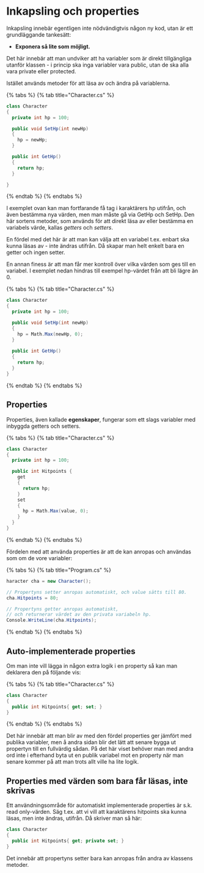 # Inkapsling och properties

Inkapsling innebär egentligen inte nödvändigtvis någon ny kod, utan är ett grundläggande tankesätt:

* **Exponera så lite som möjligt.**

Det här innebär att man undviker att ha variabler som är direkt tillgängliga utanför klassen - i princip ska inga variabler vara public, utan de ska alla vara private eller protected.

Istället används metoder för att läsa av och ändra på variablerna.

{% tabs %}
{% tab title="Character.cs" %}
```csharp
class Character
{
  private int hp = 100;

  public void SetHp(int newHp)
  {
    hp = newHp;
  }

  public int GetHp()
  {
    return hp;
  }  

}
```
{% endtab %}
{% endtabs %}

I exemplet ovan kan man fortfarande få tag i karaktärers hp utifrån, och även bestämma nya värden, men man måste gå via GetHp och SetHp. Den här sortens metoder, som används för att direkt läsa av eller bestämma en variabels värde, kallas _getters_ och _setters_.

En fördel med det här är att man kan välja att en variabel t.ex. enbart ska kunna läsas av - inte ändras utifrån. Då skapar man helt enkelt bara en getter och ingen setter.

En annan finess är att man får mer kontroll över vilka värden som ges till en variabel. I exemplet nedan hindras till exempel hp-värdet från att bli lägre än 0.

{% tabs %}
{% tab title="Character.cs" %}
```csharp
class Character
{
  private int hp = 100;

  public void SetHp(int newHp)
  {
    hp = Math.Max(newHp, 0);
  }
  
  public int GetHp()
  {
    return hp;
  }
}
```
{% endtab %}
{% endtabs %}

## Properties

Properties, även kallade **egenskaper**, fungerar som ett slags variabler med inbyggda getters och setters.

{% tabs %}
{% tab title="Character.cs" %}
```csharp
class Character
{
  private int hp = 100;

  public int Hitpoints {
    get
    {
      return hp;
    }
    set
    {
      hp = Math.Max(value, 0);
    }
  }
}
```
{% endtab %}
{% endtabs %}

Fördelen med att använda properties är att de kan anropas och användas som om de vore variabler:

{% tabs %}
{% tab title="Program.cs" %}
```csharp
haracter cha = new Character();

// Propertyns setter anropas automatiskt, och value sätts till 80.
cha.Hitpoints = 80; 

// Propertyns getter anropas automatiskt, 
// och returnerar värdet av den privata variabeln hp.
Console.WriteLine(cha.Hitpoints);
```
{% endtab %}
{% endtabs %}

## Auto-implementerade properties

Om man inte vill lägga in någon extra logik i en property så kan man deklarera den på följande vis:

{% tabs %}
{% tab title="Character.cs" %}
```csharp
class Character
{
  public int Hitpoints{ get; set; }
}
```
{% endtab %}
{% endtabs %}

Det här innebär att man blir av med den fördel properties ger jämfört med publika variabler, men å andra sidan blir det lätt att senare bygga ut propertyn till en fullvärdig sådan. På det här viset behöver man med andra ord inte i efterhand byta ut en publik variabel mot en property när man senare kommer på att man trots allt ville ha lite logik.

## Properties med värden som bara får läsas, inte skrivas

Ett användningsområde för automatiskt implementerade properties är s.k. read only-värden. Säg t.ex. att vi vill att karaktärens hitpoints ska kunna läsas, men inte ändras, utifrån. Då skriver man så här:

```csharp
class Character
{
  public int Hitpoints{ get; private set; }
}
```

Det innebär att propertyns setter bara kan anropas från andra av klassens metoder.
